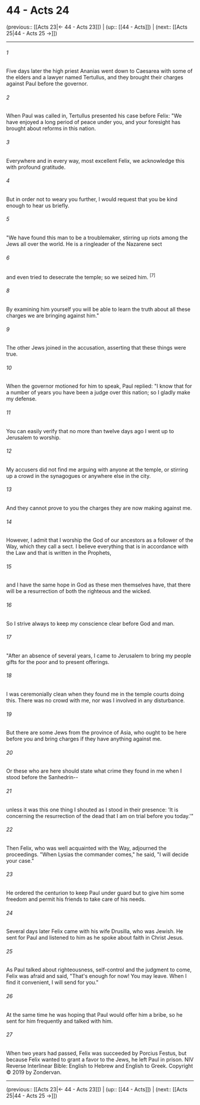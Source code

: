 # 44 - Acts 24

(previous:: [[Acts 23|← 44 - Acts 23]]) | (up:: [[44 - Acts]]) | (next:: [[Acts 25|44 - Acts 25 →]])

***


###### 1 
Five days later the high priest Ananias went down to Caesarea with some of the elders and a lawyer named Tertullus, and they brought their charges against Paul before the governor. 

###### 2 
When Paul was called in, Tertullus presented his case before Felix: "We have enjoyed a long period of peace under you, and your foresight has brought about reforms in this nation. 

###### 3 
Everywhere and in every way, most excellent Felix, we acknowledge this with profound gratitude. 

###### 4 
But in order not to weary you further, I would request that you be kind enough to hear us briefly. 

###### 5 
"We have found this man to be a troublemaker, stirring up riots among the Jews all over the world. He is a ringleader of the Nazarene sect 

###### 6 
and even tried to desecrate the temple; so we seized him. <sup class="versenum">[7]</sup> 

###### 8 
By examining him yourself you will be able to learn the truth about all these charges we are bringing against him." 

###### 9 
The other Jews joined in the accusation, asserting that these things were true. 

###### 10 
When the governor motioned for him to speak, Paul replied: "I know that for a number of years you have been a judge over this nation; so I gladly make my defense. 

###### 11 
You can easily verify that no more than twelve days ago I went up to Jerusalem to worship. 

###### 12 
My accusers did not find me arguing with anyone at the temple, or stirring up a crowd in the synagogues or anywhere else in the city. 

###### 13 
And they cannot prove to you the charges they are now making against me. 

###### 14 
However, I admit that I worship the God of our ancestors as a follower of the Way, which they call a sect. I believe everything that is in accordance with the Law and that is written in the Prophets, 

###### 15 
and I have the same hope in God as these men themselves have, that there will be a resurrection of both the righteous and the wicked. 

###### 16 
So I strive always to keep my conscience clear before God and man. 

###### 17 
"After an absence of several years, I came to Jerusalem to bring my people gifts for the poor and to present offerings. 

###### 18 
I was ceremonially clean when they found me in the temple courts doing this. There was no crowd with me, nor was I involved in any disturbance. 

###### 19 
But there are some Jews from the province of Asia, who ought to be here before you and bring charges if they have anything against me. 

###### 20 
Or these who are here should state what crime they found in me when I stood before the Sanhedrin-- 

###### 21 
unless it was this one thing I shouted as I stood in their presence: 'It is concerning the resurrection of the dead that I am on trial before you today.'" 

###### 22 
Then Felix, who was well acquainted with the Way, adjourned the proceedings. "When Lysias the commander comes," he said, "I will decide your case." 

###### 23 
He ordered the centurion to keep Paul under guard but to give him some freedom and permit his friends to take care of his needs. 

###### 24 
Several days later Felix came with his wife Drusilla, who was Jewish. He sent for Paul and listened to him as he spoke about faith in Christ Jesus. 

###### 25 
As Paul talked about righteousness, self-control and the judgment to come, Felix was afraid and said, "That's enough for now! You may leave. When I find it convenient, I will send for you." 

###### 26 
At the same time he was hoping that Paul would offer him a bribe, so he sent for him frequently and talked with him. 

###### 27 
When two years had passed, Felix was succeeded by Porcius Festus, but because Felix wanted to grant a favor to the Jews, he left Paul in prison. NIV Reverse Interlinear Bible: English to Hebrew and English to Greek. Copyright © 2019 by Zondervan.

***

(previous:: [[Acts 23|← 44 - Acts 23]]) | (up:: [[44 - Acts]]) | (next:: [[Acts 25|44 - Acts 25 →]])
